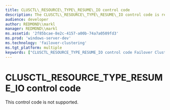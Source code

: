 ```yaml
---
title: CLUSCTL\_RESOURCE\_TYPE\_RESUME\_IO control code
description: The CLUSCTL\_RESOURCE\_TYPE\_RESUME\_IO control code is reserved for future use.
audience: developer
author: REDMOND\\markl
manager: REDMOND\\markl
ms.assetid: '2f85bcae-8e2c-4157-a00b-74a7a0509fd3'
ms.prod: 'windows-server-dev'
ms.technology: 'failover-clustering'
ms.tgt_platform: multiple
keywords: ["CLUSCTL_RESOURCE_TYPE_RESUME_IO control code Failover Cluster"]
---
```


# CLUSCTL\_RESOURCE\_TYPE\_RESUME\_IO control code

This control code is not supported.

 

 




